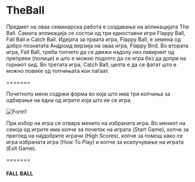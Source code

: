 TheBall
=======

Предмет на оваа семинарска работа е создавање на апликацијата The Ball. Самата апликација се состои од три едноставни игри Flappy Ball, Fall Ball и Catch Ball. Идејата за првата игра, Flappy Ball, е земена од  добро познатата Андроид верзија на оваа игра, Flappy Bird. Во втората игра, Fall Ball, треба топчето да се движи надолу низ лавиринт од препреки (полици) и што е можно подолго да се игра без да допри на горниот ѕид. Во третата игра, Catch Ball, целта е да се фатат што е можно повеќе од топчињата кои паѓаат.

=======

Почетното мени содржи форма во која што има три копчиња за одбирање на една од игрите која што ќе се игра. 

![Form1](http://i.imgur.com/ulADcqb.png)

При избор на игра се отвара менито на избраната игра. Во мениот на секоја од игрите има копче за почеток на играта (Start Game), копче за преглед на најдобрите играчи (High Scores), копче за помош како се игра избраната игра (How To Play) и копче за исклучување на играта (Exit Game). 

=======

#### FALL BALL

